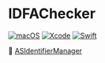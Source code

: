 # IDFAChecker

[![macOS](https://img.shields.io/badge/macOS-Catalina-black)](https://developer.apple.com/macos/)
[![Xcode](https://img.shields.io/badge/Xcode-11.3.1-blue.svg)](https://developer.apple.com/xcode)
[![Swift](https://img.shields.io/badge/Swift-5.0-orange.svg)](https://swift.org)

:bookmark: [ASIdentifierManager](https://developer.apple.com/documentation/adsupport/asidentifiermanager)
